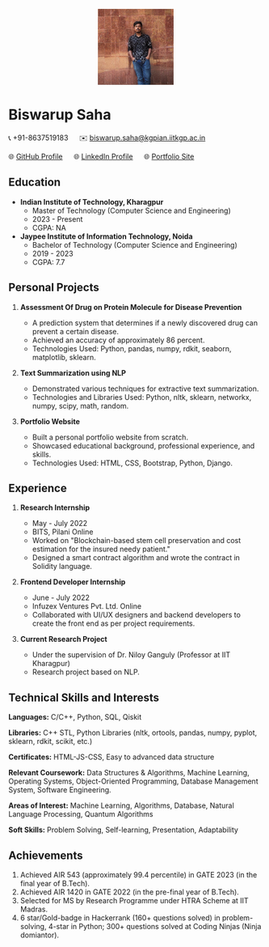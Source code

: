 <p align="center">
  <img src="https://github.com/1biswarup2/resume-site/blob/41b4c8e571fc154c7a25531521fdc3deca2c7d46/1692082556927.jpg" alt="Profile Picture" width="150" height="150">
</p>

# Biswarup Saha

📞 +91-8637519183 &emsp; ✉️ biswarup.saha@kgpian.iitkgp.ac.in

🌐 [GitHub Profile](https://github.com/1biswarup2) &emsp; 🌐 [LinkedIn Profile](https://www.linkedin.com/in/biswarup-saha-72a3321a6/) &emsp; 🌐 [Portfolio Site](https://stupendous-moonbeam-873cef.netlify.app/)

<!-- Add a class to this div for animation -->
<div class="animated-section">

## Education

- **Indian Institute of Technology, Kharagpur**
  - Master of Technology (Computer Science and Engineering)
  - 2023 - Present
  - CGPA: NA
- **Jaypee Institute of Information Technology, Noida**
  - Bachelor of Technology (Computer Science and Engineering)
  - 2019 - 2023
  - CGPA: 7.7

</div>

<!-- Add CSS animation keyframes -->
<style>
.animated-section {
  animation-name: fadeIn;
  animation-duration: 2s;
}

@keyframes fadeIn {
  from {
    opacity: 0;
  }
  to {
    opacity: 1;
  }
}
</style>

## Personal Projects

1. **Assessment Of Drug on Protein Molecule for Disease Prevention**
   - A prediction system that determines if a newly discovered drug can prevent a certain disease.
   - Achieved an accuracy of approximately 86 percent.
   - Technologies Used: Python, pandas, numpy, rdkit, seaborn, matplotlib, sklearn.

2. **Text Summarization using NLP**
   - Demonstrated various techniques for extractive text summarization.
   - Technologies and Libraries Used: Python, nltk, sklearn, networkx, numpy, scipy, math, random.

3. **Portfolio Website**
   - Built a personal portfolio website from scratch.
   - Showcased educational background, professional experience, and skills.
   - Technologies Used: HTML, CSS, Bootstrap, Python, Django.

## Experience

1. **Research Internship**
   - May - July 2022
   - BITS, Pilani Online
   - Worked on "Blockchain-based stem cell preservation and cost estimation for the insured needy patient."
   - Designed a smart contract algorithm and wrote the contract in Solidity language.

2. **Frontend Developer Internship**
   - June - July 2022
   - Infuzex Ventures Pvt. Ltd. Online
   - Collaborated with UI/UX designers and backend developers to create the front end as per project requirements.

3. **Current Research Project**
   - Under the supervision of Dr. Niloy Ganguly (Professor at IIT Kharagpur)
   - Research project based on NLP.

## Technical Skills and Interests

**Languages:** C/C++, Python, SQL, Qiskit

**Libraries:** C++ STL, Python Libraries (nltk, ortools, pandas, numpy, pyplot, sklearn, rdkit, scikit, etc.)

**Certificates:** HTML-JS-CSS, Easy to advanced data structure

**Relevant Coursework:** Data Structures & Algorithms, Machine Learning, Operating Systems, Object-Oriented Programming, Database Management System, Software Engineering.

**Areas of Interest:** Machine Learning, Algorithms, Database, Natural Language Processing, Quantum Algorithms

**Soft Skills:** Problem Solving, Self-learning, Presentation, Adaptability

## Achievements

1. Achieved AIR 543 (approximately 99.4 percentile) in GATE 2023 (in the final year of B.Tech).
2. Achieved AIR 1420 in GATE 2022 (in the pre-final year of B.Tech).
3. Selected for MS by Research Programme under HTRA Scheme at IIT Madras.
4. 6 star/Gold-badge in Hackerrank (160+ questions solved) in problem-solving, 4-star in Python; 300+ questions solved at Coding Ninjas (Ninja domiantor).
</style>

